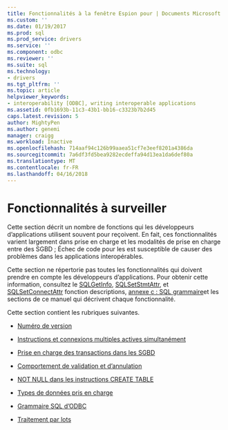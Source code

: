 ```yaml
---
title: Fonctionnalités à la fenêtre Espion pour | Documents Microsoft
ms.custom: ''
ms.date: 01/19/2017
ms.prod: sql
ms.prod_service: drivers
ms.service: ''
ms.component: odbc
ms.reviewer: ''
ms.suite: sql
ms.technology:
- drivers
ms.tgt_pltfrm: ''
ms.topic: article
helpviewer_keywords:
- interoperability [ODBC], writing interoperable applications
ms.assetid: 0fb1693b-11c3-43b1-bb16-c3323b7b2d45
caps.latest.revision: 5
author: MightyPen
ms.author: genemi
manager: craigg
ms.workload: Inactive
ms.openlocfilehash: 714aaf94c126b99aaea51cf7e3eef8201a4386da
ms.sourcegitcommit: 7a6df3fd5bea9282ecdeffa94d13ea1da6def80a
ms.translationtype: MT
ms.contentlocale: fr-FR
ms.lasthandoff: 04/16/2018
---
```

# <a name="features-to-watch-for"></a>Fonctionnalités à surveiller
Cette section décrit un nombre de fonctions qui les développeurs d’applications utilisent souvent pour reçoivent. En fait, ces fonctionnalités varient largement dans prise en charge et les modalités de prise en charge entre des SGBD ; Échec de code pour les est susceptible de causer des problèmes dans les applications interopérables.  
  
 Cette section ne répertorie pas toutes les fonctionnalités qui doivent prendre en compte les développeurs d’applications. Pour obtenir cette information, consultez le [SQLGetInfo](../../../odbc/reference/syntax/sqlgetinfo-function.md), [SQLSetStmtAttr](../../../odbc/reference/syntax/sqlsetstmtattr-function.md), et [SQLSetConnectAttr](../../../odbc/reference/syntax/sqlsetconnectattr-function.md) fonction descriptions, [annexe c : SQL grammaire](../../../odbc/reference/appendixes/appendix-c-sql-grammar.md)et les sections de ce manuel qui décrivent chaque fonctionnalité.  
  
 Cette section contient les rubriques suivantes.  
  
-   [Numéro de version](../../../odbc/reference/develop-app/version-number.md)  
  
-   [Instructions et connexions multiples actives simultanément](../../../odbc/reference/develop-app/multiple-active-statements-and-connections.md)  
  
-   [Prise en charge des transactions dans les SGBD](../../../odbc/reference/develop-app/transaction-support-in-dbmss.md)  
  
-   [Comportement de validation et d’annulation](../../../odbc/reference/develop-app/commit-and-rollback-behavior.md)  
  
-   [NOT NULL dans les instructions CREATE TABLE](../../../odbc/reference/develop-app/not-null-in-create-table-statements.md)  
  
-   [Types de données pris en charge](../../../odbc/microsoft/supported-data-types-odbc-driver-for-oracle.md)  
  
-   [Grammaire SQL d’ODBC](../../../odbc/reference/develop-app/odbc-sql-grammar.md)  
  
-   [Traitement par lots](../../../odbc/reference/develop-app/batch-processing.md)
